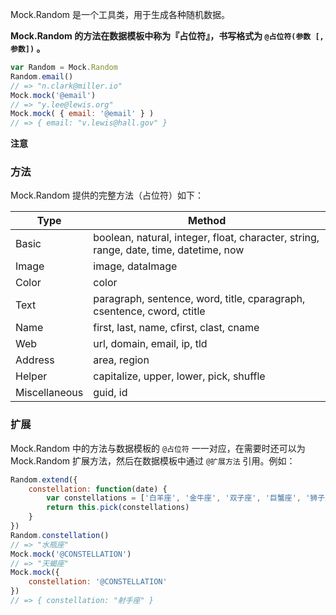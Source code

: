 <!-- ## Mock.Random -->

Mock.Random 是一个工具类，用于生成各种随机数据。

**Mock.Random 的方法在数据模板中称为『占位符』，书写格式为 `@占位符(参数 [, 参数])` 。**

```js
var Random = Mock.Random
Random.email()
// => "n.clark@miller.io"
Mock.mock('@email')
// => "y.lee@lewis.org"
Mock.mock( { email: '@email' } )
// => { email: "v.lewis@hall.gov" }
```

**注意**

<!-- 1. 在上面的例子中看到，直接调用 `Random.email()` 时方法名 `email()` 是小写的，而数据模板中的 `@EMAIL` 却是大写。这是建议的编码风格，以便在阅读时从视觉上提高占位符的识别度，快速识别占位符和普通字符（并非强制的编写方式，在数据模板中使用小写的 `@email` 也可以达到同样的效果）。 -->

<!-- 在浏览器中，为了减少需要拼写的字符，Mock.js 把 Mock.Random 暴露给了 window 对象，使之成为全局变量，从而可以直接访问 Random。因此上面例子中的 `var Random = Mock.Random` 可以省略。在后面的例子中，也将做同样的处理。 -->

<!-- > 在 Node.js 中，仍然需要通过 `Mock.Random` 访问。 -->

### 方法

Mock.Random 提供的完整方法（占位符）如下：

| Type          | Method
| ------------- | -----------------------------------------------------------------------------
| Basic         | boolean, natural, integer, float, character, string, range, date, time, datetime, now
| Image         | image, dataImage
| Color         | color
| Text          | paragraph, sentence, word, title, cparagraph, csentence, cword, ctitle
| Name          | first, last, name, cfirst, clast, cname
| Web           | url, domain, email, ip, tld
| Address       | area, region
| Helper        | capitalize, upper, lower, pick, shuffle
| Miscellaneous | guid, id

<script id="fixPlaceholderLink" type="text/javascript">
    $('#fixPlaceholderLink').prev('table')
        .find('td:nth-child(1)').each(function(index, td) {
            $(td).contents().wrapAll(
                $('<a>').attr('href', '#' + $(td).text())
            )
        })
        .end()
        .find('td:nth-child(2)').each(function(index, td) {
            var methods = $(td).text().split(' ')
            var links = $()
            $(methods).each(function(mindex, m) {
                links.push(
                    $('<a>').attr('href', '#' + m).text(m)[0]
                )
                if (mindex < methods.length - 1) {
                    links.push(
                        $('<span>').text(', ')[0]
                    )
                }
            })
            $(td).empty().append(links)
        })
        .end()
</script>

### 扩展

Mock.Random 中的方法与数据模板的 `@占位符` 一一对应，在需要时还可以为 Mock.Random 扩展方法，然后在数据模板中通过 `@扩展方法` 引用。例如：

```js
Random.extend({
    constellation: function(date) {
        var constellations = ['白羊座', '金牛座', '双子座', '巨蟹座', '狮子座', '处女座', '天秤座', '天蝎座', '射手座', '摩羯座', '水瓶座', '双鱼座']
        return this.pick(constellations)
    }
})
Random.constellation()
// => "水瓶座"
Mock.mock('@CONSTELLATION')
// => "天蝎座"
Mock.mock({
    constellation: '@CONSTELLATION'
})
// => { constellation: "射手座" }
```

<!-- 下面是 Mock.Random 内置支持的方法说明。 -->

<!-- > 你可以打开控制台，随意地试验这些方法。 -->

